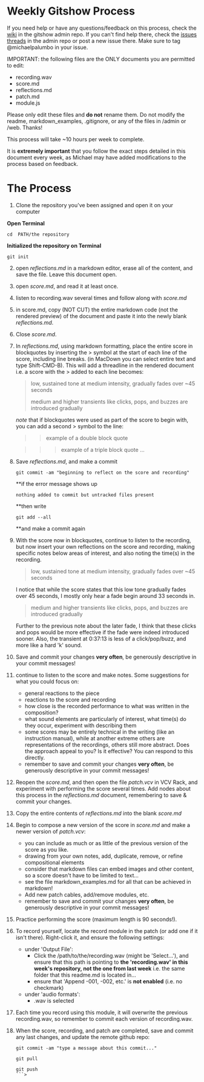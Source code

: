 # Weekly Gitshow Process

If you need help or have any questions/feedback on this process, check the [wiki](https://github.com/dispersionlab/gitshow/wiki) in the gitshow admin repo. If you can't find help there, check the [issues threads](https://github.com/dispersionlab/gitshow/issues) in the admin repo or post a new issue there. Make sure to tag @michaelpalumbo in your issue. 

IMPORTANT: the following files are the ONLY documents you are permitted to edit:

- recording.wav
- score.md
- reflections.md
- patch.md
- module.js

Please only edit these files and **do not** rename them. Do not modify the readme, markdown_examples, .gitignore, or any of the files in /admin or /web. Thanks!

This process will take ~10 hours per week to complete. 


It is **extremely important** that you follow the exact steps detailed in this document every week, as Michael may have added modifications to the process based on feedback.


# The Process

1. Clone the repository you've been assigned and open it on your computer

**Open Terminal** 
```shell
cd  PATH/the repository
```
**Initialized the repository on Terminal**
```shell
git init
```
	   
2. open *reflections.md* in a markdown editor, erase all of the content, and save the file. Leave this document open. 
3. open *score.md*, and read it at least once. 
4. listen to recording.wav several times and follow along with *score.md*
5. in score.md, copy (NOT CUT) the entire markdown code (not the rendered preview) of the document and paste it into the newly blank *reflections.md*. 
6. Close *score.md*.  
7. In *reflections.md*, using markdown formatting, place the entire score in blockquotes by inserting the > symbol at the start of each line of the score, including line breaks. (in MacDown you can select entire text and type Shift-CMD-B). This will add a threadline in the rendered document i.e. a score with the > added to each line becomes:

	> low, sustained tone at medium intensity, gradually fades over ~45 seconds
	> 
	> medium and higher transients like clicks, pops, and buzzes are introduced gradually
	
	
	*note* that if blockquotes were used as part of the score to begin with, you can add a second > symbol to the line:
	
	> > example of a double block quote
	
	> > > example of a triple block quote ... 

8. Save *reflections.md*, and make a commit

	```shell
	git commit -am "beginning to reflect on the score and recording"
	```
	**if the error message shows up
	```shell
	nothing added to commit but untracked files present
	```
	**then write 
	```shell
	git add --all
	```
	**and make a commit again
9. With the score now in blockquotes, continue to listen to the recording, but now insert your own reflections on the score and recording, making specific notes below areas of interest, and also noting the time(s) in the recording.

	> low, sustained tone at medium intensity, gradually fades over ~45 seconds
	
	I notice that while the score states that this low tone gradually fades over 45 seconds, I mostly only hear a fade begin around 33 seconds in.
	
	> medium and higher transients like clicks, pops, and buzzes are introduced gradually
	
	Further to the previous note about the later fade, I think that these clicks and pops would be more effective if the fade were indeed introduced sooner. Also, the transient at 0:37:13 is less of a click/pop/buzz, and more like a hard 'k' sound. 
	
10. Save and commit your changes **very often**, be generously descriptive in your commit messages!
11. continue to listen to the score and make notes. Some suggestions for what you could focus on: 
	- general reactions to the piece
	- reactions to the score and recording
	- how close is the recorded performance to what was written in the composition?
	- what sound elements are particularly of interest, what time(s) do they occur, experiment with describing them
	- some scores may be entirely technical in the writing (like an instruction manual), while at another extreme others are representations of the recordings, others still more abstract. Does the approach appeal to you? Is it effective? You can respond to this directly. 
	- remember to save and commit your changes **very often**, be generously descriptive in your commit messages!

12. Reopen the *score.md*, and then open the file *patch.vcv* in VCV Rack, and experiment with performing the score several times. Add nodes about this process in the *reflections.md* document, remembering to save & commit your changes. 

13. Copy the entire contents of *reflections.md* into the blank *score.md*
14. Begin to compose a new version of the score in *score.md* and make a newer version of *patch.vcv*:
	- you can include as much or as little of the previous version of the score as you like. 
	- drawing from your own notes, add, duplicate, remove, or refine compositional elements
	- consider that markdown files can embed images and other content, so a score doesn't have to be limited to text... 
	- see the file markdown_examples.md for all that can be achieved in markdown!
	- Add new patch cables, add/remove modules, etc. 
	- remember to save and commit your changes **very often**, be generously descriptive in your commit messages!

15. Practice performing the score (maximum length is 90 seconds!). 

16. To record yourself, locate the record module in the patch (or add one if it isn't there). Right-click it, and ensure the following settings:
	- under 'Output File':
		- Click the /path/to/the/recording.wav (might be 'Select...'), and ensure that this path is pointing to **the 'recording.wav' in this week's repository, not the one from last week** i.e. the same folder that this readme.md is located in... 
		-  ensure that 'Append -001, -002, etc.' is **not enabled** (i.e. no checkmark)
	- under 'audio formats':
		- .wav is selected

17. Each time you record using this module, it will overwrite the previous recording.wav, so remember to commit each version of recording.wav.

18. When the score, recording, and patch are completed, save and commit any last changes, and update the remote github repo:

	```shell
	git commit -am "type a message about this commit..."
	
	git pull
	
	git push
	```> 
